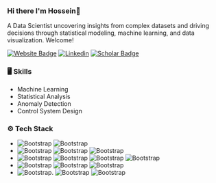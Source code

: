 ### Hi there I'm Hossein👋
A Data Scientist uncovering insights from complex datasets and driving decisions through statistical modeling, machine learning, and data visualization. Welcome!

[![Website Badge](https://img.shields.io/badge/Website-4285F4.svg?style=for-the-badge&logo=Google-Chrome&logoColor=white)](https://mhroohi.github.io/portfolio/)
[![Linkedin](https://img.shields.io/badge/LinkedIn-0A66C2.svg?style=for-the-badge&logo=LinkedIn&logoColor=white)](https://www.linkedin.com/in/mohammad-hossein-roohi-39a85259/) 
[![Scholar Badge](https://img.shields.io/badge/Google%20Scholar-4285F4.svg?style=for-the-badge&logo=Google-Scholar&logoColor=white)](https://scholar.google.com/citations?user=-OMiZvUAAAAJ&hl=en)

### 🖥 Skills
- Machine Learning
- Statistical Analysis
- Anomaly Detection
- Control System Design
  
### ⚙️ Tech Stack
- ![Bootstrap](https://img.shields.io/badge/Python-14354C?style=for-the-badge&logo=python&logoColor=white) ![Bootstrap](https://img.shields.io/badge/C%2B%2B-00599C?style=for-the-badge&logo=c%2B%2B&logoColor=white)
- ![Bootstrap](https://img.shields.io/badge/TensorFlow-FF6F00.svg?style=for-the-badge&logo=TensorFlow&logoColor=white) ![Bootstrap](https://img.shields.io/badge/PyTorch-EE4C2C.svg?style=for-the-badge&logo=PyTorch&logoColor=white) 
![Bootstrap](https://img.shields.io/badge/scikitlearn-F7931E.svg?style=for-the-badge&logo=scikit-learn&logoColor=white) 
- ![Bootstrap](https://img.shields.io/badge/Kubernetes-39457E?style=for-the-badge&logo=Kubernetes&logoColor=white) ![Bootstrap](https://img.shields.io/badge/Docker-39457E?style=for-the-badge&logo=docker&logoColor=white) ![Bootstrap](https://img.shields.io/badge/Amazon_AWS-232F3E?style=for-the-badge&logo=amazon-aws&logoColor=white) ![Bootstrap](https://img.shields.io/badge/GIT-E44C30?style=for-the-badge&logo=git&logoColor=white)
- ![Bootstrap](https://img.shields.io/badge/JavaScript-323330?style=for-the-badge&logo=javascript&logoColor=F7DF1E) ![Bootstrap](https://img.shields.io/badge/HTML-239120?style=for-the-badge&logo=html5&logoColor=white) ![Bootstrap](https://img.shields.io/badge/CSS-239120?&style=for-the-badge&logo=css3&logoColor=white)
- ![Bootstrap](https://img.shields.io/badge/MariaDB-14354C?style=for-the-badge&logo=MariaDB&logoColor=white). 
![Bootstrap](https://img.shields.io/badge/MongoDB-4EA94B?style=for-the-badge&logo=mongodb&logoColor=white) ![Bootstrap](https://img.shields.io/badge/Redis-DC382D.svg?style=for-the-badge&logo=Redis&logoColor=white)
